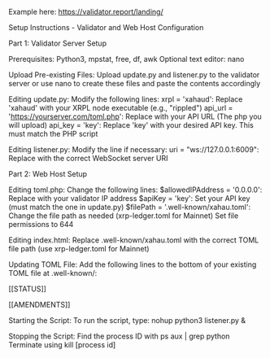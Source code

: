 Example here: https://validator.report/landing/

Setup Instructions - Validator and Web Host Configuration



Part 1: Validator Server Setup

Prerequisites:
Python3, mpstat, free, df, awk
Optional text editor: nano

Upload Pre-existing Files: Upload update.py and listener.py to the validator server or use nano to create these files and paste the contents accordingly

Editing update.py:
Modify the following lines:
xrpl = 'xahaud': Replace 'xahaud' with your XRPL node executable (e.g., "rippled")
api_url = 'https://yourserver.com/toml.php': Replace with your API URL (The php you will upload)
api_key = 'key': Replace 'key' with your desired API key. This must match the PHP script

Editing listener.py:
Modify the line if necessary:
uri = "ws://127.0.0.1:6009": Replace with the correct WebSocket server URI




Part 2: Web Host Setup

Editing toml.php:
Change the following lines:
$allowedIPAddress = '0.0.0.0': Replace with your validator IP address
$apiKey = 'key': Set your API key (must match the one in update.py)
$filePath = '.well-known/xahau.toml': Change the file path as needed (xrp-ledger.toml for Mainnet)
Set file permissions to 644

Editing index.html:
Replace .well-known/xahau.toml with the correct TOML file path (use xrp-ledger.toml for Mainnet)

Updating TOML File:
Add the following lines to the bottom of your existing TOML file at .well-known/:

[[STATUS]]

[[AMENDMENTS]]

Starting the Script:
To run the script, type: nohup python3 listener.py &

Stopping the Script:
Find the process ID with ps aux | grep python
Terminate using kill [process id]
